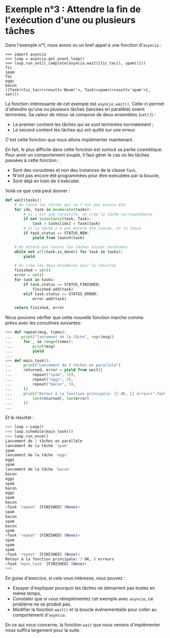 # Exemple n°3 : Attendre la fin de l'exécution d'une ou plusieurs tâches

Dans l'exemple n°1, nous avons vu un bref appel à une fonction d'`asyncio` :

```python3
>>> import asyncio
>>> loop = asyncio.get_event_loop()
>>> loop.run_until_complete(asyncio.wait([tic_tac(), spam()]))
Tic
spam
Tac
eggs
bacon
({Task(<tic_tac>)<result='Boum!'>, Task(<spam>)<result='spam'>}, set())
```

La fonction intéressante de cet exemple est `asyncio.wait()`. Celle-ci permet
d'attendre qu'une ou plusieurs tâches (lancées en parallèle) soient terminées.
Sa valeur de retour se compose de deux ensembles (`set()`) :

* Le premier contient les tâches qui se sont terminées normalement ;
* Le second contient les tâches qui ont quitté sur une erreur.

C'est cette fonction que nous allons implémenter maintenant.

En fait, le plus difficile dans cette fonction est surtout sa partie
cosmétique. Pour avoir un comportement souple, il faut gérer le cas où les
tâches passées à cette fonction :

* Sont des coroutines et non des instances de la classe `Task`,
* N'ont pas encore été programmées pour être exécutées par la boucle,
* Sont déjà en train de s'exécuter.

Voilà ce que cela peut donner :

```python
def wait(tasks):
    # On lance les tâches qui ne l'ont pas encore été
    for idx, task in enumerate(tasks):
        # Si c'est une coroutine, on crée la tâche correspondante
        if not isinstance(task, Task):
            task = tasks[idx] = Task(task)
        # Si la tâche n'a pas encore été lancée, on la lance
        if task.status == STATUS_NEW:
            yield from launch(task)

    # On attend que toutes les tâches soient terminées
    while not all(task.is_done() for task in tasks):
        yield

    # On crée les deux ensembles pour le résultat
    finished = set()
    error = set()
    for task in tasks:
        if task.status == STATUS_FINISHED:
            finished.add(task)
        elif task.status == STATUS_ERROR:
            error.add(task)

    return finished, error
```

Nous pouvons vérifier que cette nouvelle fonction marche comme prévu avec les
coroutines suivantes:

```python
>>> def repeat(msg, times):
...    print("lancement de la tâche", repr(msg))
...     for _ in range(times):
...         print(msg)
...         yield
...
>>> def main_task():
...     print("Lancement de 3 tâches en parallèle")
...     returned, error = yield from wait([
...         repeat("spam", 10),
...         repeat("eggs", 3),
...         repeat("bacon", 5),
...     ])
...     print("Retour à la fonction principale: {} OK, {} erreurs".format(
...         len(returned), len(error)
...     ))
...
```

Et le résultat :

```python
>>> loop = Loop()
>>> loop.schedule(main_task())
>>> loop.run_once()
Lancement de 3 tâches en parallèle
lancement de la tâche 'spam'
spam
lancement de la tâche 'eggs'
eggs
spam
lancement de la tâche 'bacon'
bacon
eggs
spam
bacon
eggs
spam
bacon
<Task 'repeat' [FINISHED] (None)>
spam
bacon
spam
bacon
spam
<Task 'repeat' [FINISHED] (None)>
spam
spam
spam
<Task 'repeat' [FINISHED] (None)>
Retour à la fonction principale: 3 OK, 0 erreurs
<Task 'main_task' [FINISHED] (None)>
>>>
```

En guise d'exercice, si cela vous intéresse, vous pouvez :

* Essayer d'expliquer pourquoi les tâches ne démarrent pas toutes en même temps,
* Constater que si vous réimplémentez cet exemple avec `asyncio`, ce problème
  ne se produit pas,
* Modifier la fonction `wait()` et la boucle événementielle pour coller au
  comportement d'`asyncio`.

En ce qui nous concerne, la fonction `wait` que nous venons d'implémenter
nous suffira largement pour la suite.
